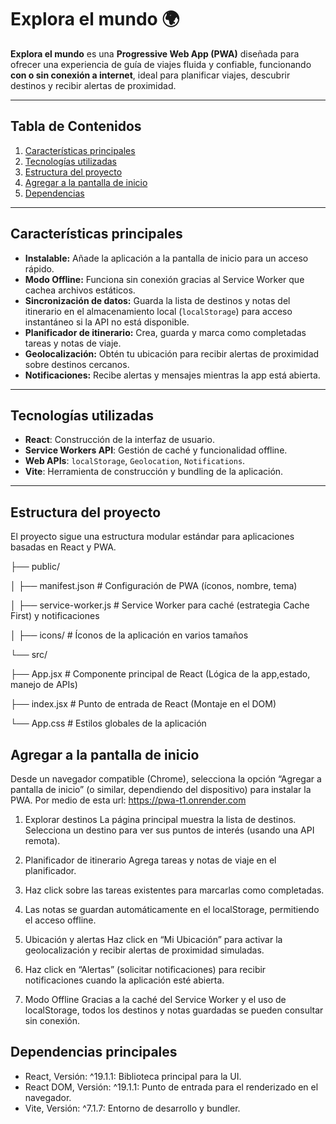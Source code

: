 # Explora el mundo 🌍

**Explora el mundo** es una **Progressive Web App (PWA)** diseñada para ofrecer una experiencia de guía de viajes fluida y confiable, funcionando **con o sin conexión a internet**, ideal para planificar viajes, descubrir destinos y recibir alertas de proximidad.

---

## Tabla de Contenidos
1. [Características principales](#características-principales)
2. [Tecnologías utilizadas](#tecnologías-utilizadas)
3. [Estructura del proyecto](#estructura-del-proyecto)
4. [Agregar a la pantalla de inicio](#agregar-a-la-pantalla-de-inicio)
5. [Dependencias](#dependencias-principales)

---

## Características principales

- **Instalable:** Añade la aplicación a la pantalla de inicio para un acceso rápido.  
- **Modo Offline:** Funciona sin conexión gracias al Service Worker que cachea archivos estáticos.  
- **Sincronización de datos:** Guarda la lista de destinos y notas del itinerario en el almacenamiento local (`localStorage`) para acceso instantáneo si la API no está disponible.  
- **Planificador de itinerario:** Crea, guarda y marca como completadas tareas y notas de viaje.  
- **Geolocalización:** Obtén tu ubicación para recibir alertas de proximidad sobre destinos cercanos.  
- **Notificaciones:** Recibe alertas y mensajes mientras la app está abierta.  

---

## Tecnologías utilizadas

- **React**: Construcción de la interfaz de usuario.  
- **Service Workers API**: Gestión de caché y funcionalidad offline.  
- **Web APIs**: `localStorage`, `Geolocation`, `Notifications`.  
- **Vite**: Herramienta de construcción y bundling de la aplicación.  

---

## Estructura del proyecto
El proyecto sigue una estructura modular estándar para aplicaciones basadas en React y PWA.

├── public/

│ ├── manifest.json # Configuración de PWA (íconos, nombre, tema)

│ ├── service-worker.js # Service Worker para caché (estrategia Cache First) y notificaciones

│   ├── icons/ # Íconos de la aplicación en varios tamaños

└── src/

├── App.jsx # Componente principal de React (Lógica de la app,estado, manejo de APIs)

├── index.jsx # Punto de entrada de React (Montaje en el DOM)

└── App.css # Estilos globales de la aplicación

## Agregar a la pantalla de inicio
Desde un navegador compatible (Chrome), selecciona la opción “Agregar a pantalla de inicio” (o similar, dependiendo del dispositivo) para instalar la PWA.
Por medio de esta url: https://pwa-t1.onrender.com

1. Explorar destinos
La página principal muestra la lista de destinos. Selecciona un destino para ver sus puntos de interés (usando una API remota).

2. Planificador de itinerario
Agrega tareas y notas de viaje en el planificador.

3. Haz click sobre las tareas existentes para marcarlas como completadas.

4. Las notas se guardan automáticamente en el localStorage, permitiendo el acceso offline.

5. Ubicación y alertas
Haz click en “Mi Ubicación” para activar la geolocalización y recibir alertas de proximidad simuladas.

6. Haz click en “Alertas” (solicitar notificaciones) para recibir notificaciones cuando la aplicación esté abierta.

7. Modo Offline
Gracias a la caché del Service Worker y el uso de localStorage, todos los destinos y notas guardadas se pueden consultar sin conexión.

## Dependencias principales

- React, Versión: ^19.1.1: Biblioteca principal para la UI.
- React DOM, Versión: ^19.1.1: Punto de entrada para el renderizado en el navegador.
- Vite, Versión: ^7.1.7: Entorno de desarrollo y bundler.
